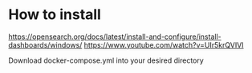 # How to install


https://opensearch.org/docs/latest/install-and-configure/install-dashboards/windows/
https://www.youtube.com/watch?v=UIr5krQVIVI



Download docker-compose.yml into your desired directory
